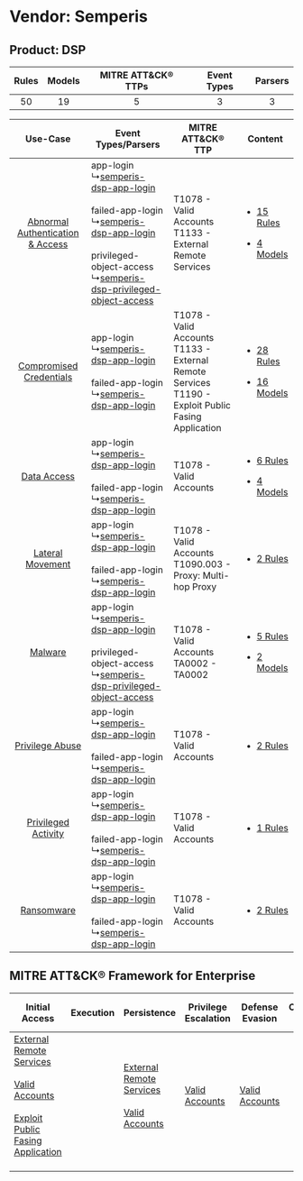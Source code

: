 Vendor: Semperis
================
Product: DSP
------------
| Rules | Models | MITRE ATT&CK® TTPs | Event Types | Parsers |
|:-----:|:------:|:------------------:|:-----------:|:-------:|
|  50   |   19   |         5          |      3      |    3    |

|    Use-Case    | Event Types/Parsers    | MITRE ATT&CK® TTP    | Content    |
|:----:| ---- | ---- | ---- |
| [Abnormal Authentication & Access](../../../UseCases/uc_abnormal_authentication_&_access.md) |  app-login<br> ↳[semperis-dsp-app-login](Ps/pC_semperisdspapplogin.md)<br><br> failed-app-login<br> ↳[semperis-dsp-app-login](Ps/pC_semperisdspapplogin.md)<br><br> privileged-object-access<br> ↳[semperis-dsp-privileged-object-access](Ps/pC_semperisdspprivilegedobjectaccess.md)<br> | T1078 - Valid Accounts<br>T1133 - External Remote Services<br>    | [<ul><li>15 Rules</li></ul><ul><li>4 Models</li></ul>](RM/r_m_semperis_dsp_Abnormal_Authentication_&_Access.md) |
|          [Compromised Credentials](../../../UseCases/uc_compromised_credentials.md)          |  app-login<br> ↳[semperis-dsp-app-login](Ps/pC_semperisdspapplogin.md)<br><br> failed-app-login<br> ↳[semperis-dsp-app-login](Ps/pC_semperisdspapplogin.md)<br>    | T1078 - Valid Accounts<br>T1133 - External Remote Services<br>T1190 - Exploit Public Fasing Application<br> | [<ul><li>28 Rules</li></ul><ul><li>16 Models</li></ul>](RM/r_m_semperis_dsp_Compromised_Credentials.md)         |
|    [Data Access](../../../UseCases/uc_data_access.md)    |  app-login<br> ↳[semperis-dsp-app-login](Ps/pC_semperisdspapplogin.md)<br><br> failed-app-login<br> ↳[semperis-dsp-app-login](Ps/pC_semperisdspapplogin.md)<br>    | T1078 - Valid Accounts<br>    | [<ul><li>6 Rules</li></ul><ul><li>4 Models</li></ul>](RM/r_m_semperis_dsp_Data_Access.md)    |
|    [Lateral Movement](../../../UseCases/uc_lateral_movement.md)    |  app-login<br> ↳[semperis-dsp-app-login](Ps/pC_semperisdspapplogin.md)<br><br> failed-app-login<br> ↳[semperis-dsp-app-login](Ps/pC_semperisdspapplogin.md)<br>    | T1078 - Valid Accounts<br>T1090.003 - Proxy: Multi-hop Proxy<br>    | [<ul><li>2 Rules</li></ul>](RM/r_m_semperis_dsp_Lateral_Movement.md)    |
|    [Malware](../../../UseCases/uc_malware.md)    |  app-login<br> ↳[semperis-dsp-app-login](Ps/pC_semperisdspapplogin.md)<br><br> privileged-object-access<br> ↳[semperis-dsp-privileged-object-access](Ps/pC_semperisdspprivilegedobjectaccess.md)<br>    | T1078 - Valid Accounts<br>TA0002 - TA0002<br>    | [<ul><li>5 Rules</li></ul><ul><li>2 Models</li></ul>](RM/r_m_semperis_dsp_Malware.md)    |
|    [Privilege Abuse](../../../UseCases/uc_privilege_abuse.md)    |  app-login<br> ↳[semperis-dsp-app-login](Ps/pC_semperisdspapplogin.md)<br><br> failed-app-login<br> ↳[semperis-dsp-app-login](Ps/pC_semperisdspapplogin.md)<br>    | T1078 - Valid Accounts<br>    | [<ul><li>2 Rules</li></ul>](RM/r_m_semperis_dsp_Privilege_Abuse.md)    |
|    [Privileged Activity](../../../UseCases/uc_privileged_activity.md)    |  app-login<br> ↳[semperis-dsp-app-login](Ps/pC_semperisdspapplogin.md)<br><br> failed-app-login<br> ↳[semperis-dsp-app-login](Ps/pC_semperisdspapplogin.md)<br>    | T1078 - Valid Accounts<br>    | [<ul><li>1 Rules</li></ul>](RM/r_m_semperis_dsp_Privileged_Activity.md)    |
|    [Ransomware](../../../UseCases/uc_ransomware.md)    |  app-login<br> ↳[semperis-dsp-app-login](Ps/pC_semperisdspapplogin.md)<br><br> failed-app-login<br> ↳[semperis-dsp-app-login](Ps/pC_semperisdspapplogin.md)<br>    | T1078 - Valid Accounts<br>    | [<ul><li>2 Rules</li></ul>](RM/r_m_semperis_dsp_Ransomware.md)    |

MITRE ATT&CK® Framework for Enterprise
--------------------------------------
| Initial Access                                                                                                                                                                                                                         | Execution | Persistence                                                                                                                                      | Privilege Escalation                                                | Defense Evasion                                                     | Credential Access | Discovery | Lateral Movement | Collection | Command and Control                                                                                                                       | Exfiltration | Impact |
| -------------------------------------------------------------------------------------------------------------------------------------------------------------------------------------------------------------------------------------- | --------- | ------------------------------------------------------------------------------------------------------------------------------------------------ | ------------------------------------------------------------------- | ------------------------------------------------------------------- | ----------------- | --------- | ---------------- | ---------- | ----------------------------------------------------------------------------------------------------------------------------------------- | ------------ | ------ |
| [External Remote Services](https://attack.mitre.org/techniques/T1133)<br><br>[Valid Accounts](https://attack.mitre.org/techniques/T1078)<br><br>[Exploit Public Fasing Application](https://attack.mitre.org/techniques/T1190)<br><br> |           | [External Remote Services](https://attack.mitre.org/techniques/T1133)<br><br>[Valid Accounts](https://attack.mitre.org/techniques/T1078)<br><br> | [Valid Accounts](https://attack.mitre.org/techniques/T1078)<br><br> | [Valid Accounts](https://attack.mitre.org/techniques/T1078)<br><br> |                   |           |                  |            | [Proxy: Multi-hop Proxy](https://attack.mitre.org/techniques/T1090/003)<br><br>[Proxy](https://attack.mitre.org/techniques/T1090)<br><br> |              |        |